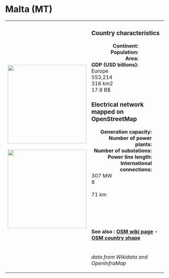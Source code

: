 # Malta (MT)

<table width="90%">
<tr>
<td>
<img src="http://commons.wikimedia.org/wiki/Special:FilePath/Flag%20of%20Malta.svg" width="250">
<br><br>
<img src="http://commons.wikimedia.org/wiki/Special:FilePath/EU-Malta.svg" width="250"></td>
<td>
<h3>Country characteristics</h3>
<div style="display: inline-block;text-align:right;margin-right:30px;font-weight: bold;">
Continent:<br>Population:<br>Area:<br>GDP (USD billions):
</div>
<div style="display: inline-block;">
Europe<br>553,214<br>316 km2<br>17.8 B$
</div>
<h3>Electrical network mapped on OpenStreetMap</h3>
<div style="display: inline-block;text-align:right;margin-right:30px;font-weight: bold;">Generation capacity:<br>
Number of power plants:<br>
Number of substations:<br>
Power line length:<br>
International connections:<br>
</div>
<div style="display: inline-block;">307 MW<br>
8<br>
<br>
71 km<br>
<br>
</div>

<br><br><h4>See also :
<a href="https://wiki.openstreetmap.org/wiki/Power_networks/Malta" target="_blank">OSM wiki page</a> -
<a href="https://openstreetmap.org/relation/365307" target="_blank">OSM country shape</a>
</h4>

<br><i>data from Wikidata and OpenInfraMap</i>
</td>
</tr>
</table>




